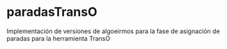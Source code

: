 # paradasTransO
Implementación de versiones de algoeirmos para la fase de asignación de paradas para la herramienta TransO
